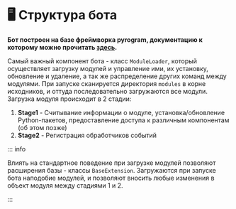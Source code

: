 # 🖥️ Структура бота

**Бот построен на базе фреймворка pyrogram, документацию к которому можно прочитать [здесь](https://docs.pyrogram.org/).** 

Самый важный компонент бота - класс `ModuleLoader`, который осуществляет загрузку модулей и управление ими, их установку, обновление и удаление, а так же распределение других команд между модулями. При запуске сканируется директория `modules` в корне исходников, и оттуда последовательно загружаются все модули. Загрузка модуля происходит в 2 стадии:

1. **Stage1** - Считывание информации о модуле, установка/обновление Python-пакетов, предоставление доступа к различным компонентам (об этом позже)
2. **Stage2** - Регистрация обработчиков событий

::: info

Влиять на стандартное поведение при загрузке модулей позволяют расширения базы - классы `BaseExtension`. Загружаются при запуске бота наподобие модулей, и позволяют вносить любые изменения в объект модуля между стадиями 1 и 2.

:::